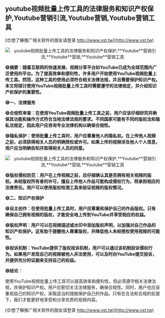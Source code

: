 ## **youtube视频批量上传工具的法律服务和知识产权保护,**Youtube**营销引流,**Youtube**营销,**Youtube**营销工具**

[😍想了解推广相关软件的朋友请登录 http://www.vst.tw](http://www.vst.tw)

 <center><img src="https://vst.tw/MP4/tuiguang/png/3.png" alt="youtube视频批量上传工具的法律服务和知识产权保护,**Youtube**营销引流,**Youtube**营销,**Youtube**营销工具"></center>

**😄摘要：随着互联网的快速发展，视频分享平台如YouTube已成为全球范围内广泛使用的平台。为了提高效率和便利性，许多用户开始使用YouTube视频批量上传工具。然而，这种工具的使用必须符合相关法律法规，并且需要保护知识产权。本文将探讨使用YouTube视频批量上传工具时需要遵守的法律规定，并介绍知识产权保护的重要性。**

**😄一、法律服务**

**😄合规性审查：在使用YouTube视频批量上传工具之前，用户应该仔细研究并确保其功能和操作方式符合当地法律法规的要求。不同国家可能有不同的版权法和隐私法规定，因此用户应咨询专业法律机构以确保合规性。**

**😄隐私保护：使用批量上传工具时，用户应尊重他人的隐私权。在上传他人视频之前，必须获得相关人员的明确授权或许可。如果上传的视频涉及他人个人信息，用户应当明确告知并取得相关人员的同意。**

 <center><img src="https://vst.tw/MP4/tuiguang/png/7.png" alt="youtube视频批量上传工具的法律服务和知识产权保护,**Youtube**营销引流,**Youtube**营销,**Youtube**营销工具"></center>

**😄版权侵权防范：用户在上传视频之前，应仔细确认其是否拥有相关视频的版权。未经版权所有者的许可，擅自上传他人作品可能构成侵权行为，将承担相应的法律责任。用户可以使用版权检测工具来验证视频的版权情况。**

**😄二、知识产权保护**

**😄自主创作：在使用批量上传工具时，用户应尊重和保护自己的作品版权。只有确保自己拥有视频的版权，才能安全地上传到YouTube并享受相应的权益。**

**😄版权声明：用户可以在视频描述或水印中添加版权声明，以加强对自己作品的知识产权保护。这有助于提醒他人尊重版权，并降低他人未经授权使用视频的可能性。**

**😄投诉机制：YouTube提供了版权投诉机制，用户可以通过该机制投诉侵权行为。如果用户发现自己的视频被他人非法使用，可以及时向YouTube提交投诉，并提供充分的证据来支持自己的权益。**

**😄结论：**

使用YouTube视频批量上传工具可以提高效率和便利性，但必须遵守相关法律法规，并保护知识产权。用户应密切关注法律服务，确保合规性。同时，用户也应该重视自己的知识产权，采取适当的措施保护自己的作品。只有在合法和合规的前提下，我们才能更好地享受和分享优质的视频内容。

[😍想了解推广相关软件的朋友请登录 http://www.vst.tw](http://www.vst.tw)



